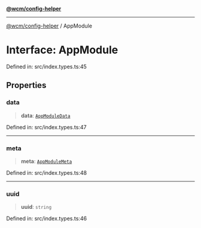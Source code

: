 [**@wcm/config-helper**](../README.md)

***

[@wcm/config-helper](../globals.md) / AppModule

# Interface: AppModule

Defined in: src/index.types.ts:45

## Properties

### data

> **data**: [`AppModuleData`](AppModuleData.md)

Defined in: src/index.types.ts:47

***

### meta

> **meta**: [`AppModuleMeta`](AppModuleMeta.md)

Defined in: src/index.types.ts:48

***

### uuid

> **uuid**: `string`

Defined in: src/index.types.ts:46
